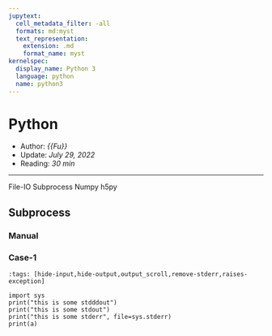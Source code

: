 ```yaml
---
jupytext:
  cell_metadata_filter: -all
  formats: md:myst
  text_representation:
    extension: .md
    format_name: myst
kernelspec:
  display_name: Python 3
  language: python
  name: python3
---
```


# Python

- Author: *{{Fu}}*
- Update: *July 29, 2022*
- Reading: *30 min*

---


File-IO Subprocess Numpy h5py 




## Subprocess

### Manual

### Case-1
<!-- ,remove-output -->
```{code-cell} ipython3
:tags: [hide-input,hide-output,output_scroll,remove-stderr,raises-exception]

import sys
print("this is some stdddout")
print("this is some stdout")
print("this is some stderr", file=sys.stderr)
print(a)
```